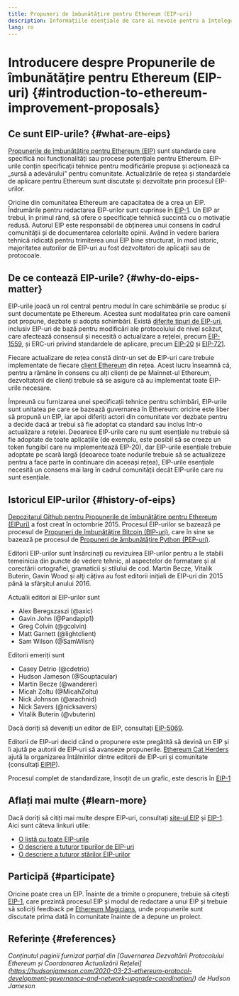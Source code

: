 ```yaml
---
title: Propuneri de îmbunătățire pentru Ethereum (EIP-uri)
description: Informațiile esențiale de care ai nevoie pentru a înțelege EIP-urile
lang: ro
---
```


# Introducere despre Propunerile de îmbunătățire pentru Ethereum (EIP-uri) {#introduction-to-ethereum-improvement-proposals}

## Ce sunt EIP-urile? {#what-are-eips}

[Propunerile de îmbunătățire pentru Ethereum (EIP)](https://eips.ethereum.org/) sunt standarde care specifică noi funcționalități sau procese potențiale pentru Ethereum. EIP-urile conțin specificații tehnice pentru modificările propuse și acționează ca „sursă a adevărului” pentru comunitate. Actualizările de rețea și standardele de aplicare pentru Ethereum sunt discutate și dezvoltate prin procesul EIP-urilor.

Oricine din comunitatea Ethereum are capacitatea de a crea un EIP. Îndrumările pentru redactarea EIP-urilor sunt cuprinse în [EIP-1](https://eips.ethereum.org/EIPS/eip-1). Un EIP ar trebui, în primul rând, să ofere o specificație tehnică succintă cu o motivație redusă. Autorul EIP este responsabil de obținerea unui consens în cadrul comunității și de documentarea celorlalte opinii. Având în vedere bariera tehnică ridicată pentru trimiterea unui EIP bine structurat, în mod istoric, majoritatea autorilor de EIP-uri au fost dezvoltatori de aplicații sau de protocoale.

## De ce contează EIP-urile? {#why-do-eips-matter}

EIP-urile joacă un rol central pentru modul în care schimbările se produc și sunt documentate pe Ethereum. Acestea sunt modalitatea prin care oamenii pot propune, dezbate și adopta schimbări. Există [diferite tipuri de EIP-uri](https://github.com/ethereum/EIPs/blob/master/EIPS/eip-1.md#eip-types), inclusiv EIP-uri de bază pentru modificări ale protocolului de nivel scăzut, care afectează consensul și necesită o actualizare a rețelei, precum [EIP-1559](https://eips.ethereum.org/EIPS/eip-1559), și ERC-uri privind standardele de aplicare, precum [EIP-20](https://eips.ethereum.org/EIPS/eip-20) și [EIP-721](https://eips.ethereum.org/EIPS/eip-721).

Fiecare actualizare de rețea constă dintr-un set de EIP-uri care trebuie implementate de fiecare [client Ethereum](/learn/#clients-and-nodes) din rețea. Acest lucru înseamnă că, pentru a rămâne în consens cu alți clienți de pe Mainnet-ul Ethereum, dezvoltatorii de clienți trebuie să se asigure că au implementat toate EIP-urile necesare.

Împreună cu furnizarea unei specificații tehnice pentru schimbări, EIP-urile sunt unitatea pe care se bazează guvernarea în Ethereum: oricine este liber să propună un EIP, iar apoi diferiți actori din comunitate vor dezbate pentru a decide dacă ar trebui să fie adoptat ca standard sau inclus într-o actualizare a reţelei. Deoarece EIP-urile care nu sunt esențiale nu trebuie să fie adoptate de toate aplicațiile (de exemplu, este posibil să se creeze un token fungibil care nu implementează EIP-20), dar EIP-urile esențiale trebuie adoptate pe scară largă (deoarece toate nodurile trebuie să se actualizeze pentru a face parte în continuare din aceeași rețea), EIP-urile esențiale necesită un consens mai larg în cadrul comunității decât EIP-urile care nu sunt esențiale.

## Istoricul EIP-urilor {#history-of-eips}

[Depozitarul Github pentru Propunerile de îmbunătățire pentru Ethereum (EIPuri)](https://github.com/ethereum/EIPs) a fost creat în octombrie 2015. Procesul EIP-urilor se bazează pe procesul de [Propuneri de îmbunătățire Bitcoin (BIP-uri)](https://github.com/bitcoin/bips), care în sine se bazează pe procesul de [Propuneri de ămbunătățire Python (PEP-uri)](https://www.python.org/dev/peps/).

Editorii EIP-urilor sunt însărcinați cu revizuirea EIP-urilor pentru a le stabili temeinicia din puncte de vedere tehnic, al aspectelor de formatare și al corectării ortografiei, gramaticii și stilului de cod. Martin Becze, Vitalik Buterin, Gavin Wood și alţi câțiva au fost editorii iniţiali de EIP-uri din 2015 până la sfârșitul anului 2016.

Actualii editori ai EIP-urilor sunt

- Alex Beregszaszi (@axic)
- Gavin John (@Pandapip1)
- Greg Colvin (@gcolvin)
- Matt Garnett (@lightclient)
- Sam Wilson (@SamWilsn)

Editorii emeriți sunt

- Casey Detrio (@cdetrio)
- Hudson Jameson (@Souptacular)
- Martin Becze (@wanderer)
- Micah Zoltu (@MicahZoltu)
- Nick Johnson (@arachnid)
- Nick Savers (@nicksavers)
- Vitalik Buterin (@vbuterin)

Dacă doriți să deveniți un editor de EIP, consultați [EIP-5069](https://eips.ethereum.org/EIPS/eip-5069).

Editorii de EIP-uri decid când o propunere este pregătită să devină un EIP și îi ajută pe autorii de EIP-uri să avanseze propunerile. [Ethereum Cat Herders](https://ethereumcatherders.com/) ajută la organizarea întâlnirilor dintre editorii de EIP-uri și comunitate (consultați [EIPIP](https://github.com/ethereum-cat-herders/EIPIP)).

Procesul complet de standardizare, însoțit de un grafic, este descris în [EIP-1](https://eips.ethereum.org/EIPS/eip-1)

## Aflați mai multe {#learn-more}

Dacă doriți să citiți mai multe despre EIP-uri, consultați [site-ul EIP](https://eips.ethereum.org/) și [EIP-1](https://eips.ethereum.org/EIPS/eip-1). Aici sunt câteva linkuri utile:

- [O listă cu toate EIP-urile](https://eips.ethereum.org/all)
- [O descriere a tuturor tipurilor de EIP-uri](https://eips.ethereum.org/EIPS/eip-1#eip-types)
- [O descriere a tuturor stărilor EIP-urilor](https://eips.ethereum.org/EIPS/eip-1#eip-process)

## Participă {#participate}

Oricine poate crea un EIP. Înainte de a trimite o propunere, trebuie să citești [EIP-1](https://eips.ethereum.org/EIPS/eip-1), care prezintă procesul EIP și modul de redactare a unui EIP și trebuie să soliciți feedback pe [Ethereum Magicians](https://ethereum-magicians.org/), unde propunerile sunt discutate prima dată în comunitate înainte de a depune un proiect.

## Referințe {#references}

<cite class="citation">

Conținutul paginii furnizat parțial din [Guvernarea Dezvoltării Protocolului Ethereum și Coordonarea Actualizării Rețelei] (https://hudsonjameson.com/2020-03-23-ethereum-protocol-development-governance-and-network-upgrade-coordination/) de Hudson Jameson

</cite>
